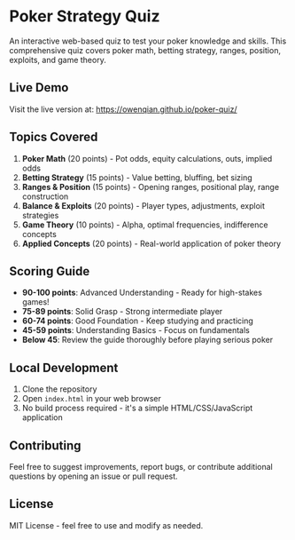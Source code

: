 # Poker Strategy Quiz

An interactive web-based quiz to test your poker knowledge and skills. This comprehensive quiz covers poker math, betting strategy, ranges, position, exploits, and game theory.

## Live Demo

Visit the live version at: https://owenqian.github.io/poker-quiz/

## Topics Covered

1. **Poker Math** (20 points) - Pot odds, equity calculations, outs, implied odds
2. **Betting Strategy** (15 points) - Value betting, bluffing, bet sizing
3. **Ranges & Position** (15 points) - Opening ranges, positional play, range construction
4. **Balance & Exploits** (20 points) - Player types, adjustments, exploit strategies
5. **Game Theory** (10 points) - Alpha, optimal frequencies, indifference concepts
6. **Applied Concepts** (20 points) - Real-world application of poker theory

## Scoring Guide

- **90-100 points**: Advanced Understanding - Ready for high-stakes games!
- **75-89 points**: Solid Grasp - Strong intermediate player
- **60-74 points**: Good Foundation - Keep studying and practicing
- **45-59 points**: Understanding Basics - Focus on fundamentals
- **Below 45**: Review the guide thoroughly before playing serious poker

## Local Development

1. Clone the repository
2. Open `index.html` in your web browser
3. No build process required - it's a simple HTML/CSS/JavaScript application

## Contributing

Feel free to suggest improvements, report bugs, or contribute additional questions by opening an issue or pull request.

## License

MIT License - feel free to use and modify as needed.